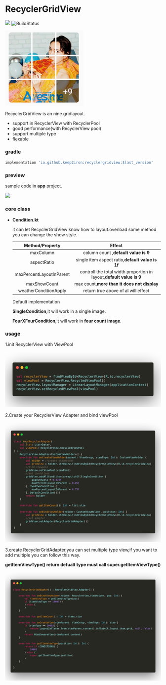 

# RecyclerGridView

![](https://api.bintray.com/packages/keep2iron/maven/recyclergridview/images/download.svg) ![BuildStatus](https://travis-ci.org/keep2iron/recyclergridview.svg?branch=master)

![](images/preview.png)

RecyclerGridView is an nine gridlayout.

* support in RecyclerView with RecyclerPool
* good performance(with RecyclerView pool)
* support multiple type
* flexable

### gradle

````groovy
implementation 'io.github.keep2iron:recyclergridview:$last_version'
````

### preview

sample code in **app** project.

![](images/demo.gif)

### core class

- **Condition.kt**

  it can let RecyclerGridView know how to layout.overload some method you can change the show style.

  |     Method/Property      |                            Effect                            |
  | :----------------------: | :----------------------------------------------------------: |
  |        maxColumn         |             column count ,**default value is 9**             |
  |       aspectRatio        |       single item aspect ratio,**default value is 1f**       |
  | maxPercentLayoutInParent | controll the total width proportion in layout,**default value is 9** |
  |       maxShowCount       |         max count,**more than it does not display**          |
  |  weatherConditionApply   |             return true above of al will effect              |

  Default implementation

  **SingleCondition**,it will work in a single image.

  **FourXFourCondition**,it will work in **four count image**.

  

### usage

1.init RecyclerView with ViewPool

![](images/code_exp1.png)

2.Create your RecyclerView Adapter and bind viewPool

![](images/code_exp3.png)

3.create RecyclerGridAdapter,you can set multiple type view,if you want to add multiple you can follow this way.

**getItemViewType() return defualt type must call super.getItemViewType()**

![](images/code_exp4.png)